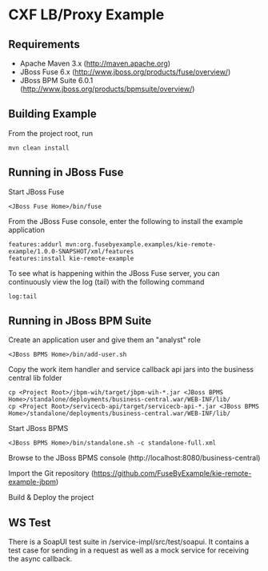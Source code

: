 CXF LB/Proxy Example
==================

Requirements
------------

* Apache Maven 3.x (http://maven.apache.org)
* JBoss Fuse 6.x (http://www.jboss.org/products/fuse/overview/)
* JBoss BPM Suite 6.0.1 (http://www.jboss.org/products/bpmsuite/overview/)

Building Example
----------------

From the project root, run

    mvn clean install

Running in JBoss Fuse
---------------------

Start JBoss Fuse

    <JBoss Fuse Home>/bin/fuse

From the JBoss Fuse console, enter the following to install the example application

    features:addurl mvn:org.fusebyexample.examples/kie-remote-example/1.0.0-SNAPSHOT/xml/features
    features:install kie-remote-example

To see what is happening within the JBoss Fuse server, you can continuously view the
log (tail) with the following command

    log:tail

Running in JBoss BPM Suite
---------------------

Create an application user and give them an "analyst" role

    <JBoss BPMS Home>/bin/add-user.sh

Copy the work item handler and service callback api jars into the business central lib folder

    cp <Project Root>/jbpm-wih/target/jbpm-wih-*.jar <JBoss BPMS Home>/standalone/deployments/business-central.war/WEB-INF/lib/
    cp <Project Root>/servicecb-api/target/servicecb-api-*.jar <JBoss BPMS Home>/standalone/deployments/business-central.war/WEB-INF/lib/

Start JBoss BPMS

    <JBoss BPMS Home>/bin/standalone.sh -c standalone-full.xml

Browse to the JBoss BPMS console (http://localhost:8080/business-central)

Import the Git repository (https://github.com/FuseByExample/kie-remote-example-jbpm)

Build & Deploy the project

WS Test
-------------------

There is a SoapUI test suite in <Project Root>/service-impl/src/test/soapui. It contains a test case for sending in a request as well as a mock service for receiving the async callback.
